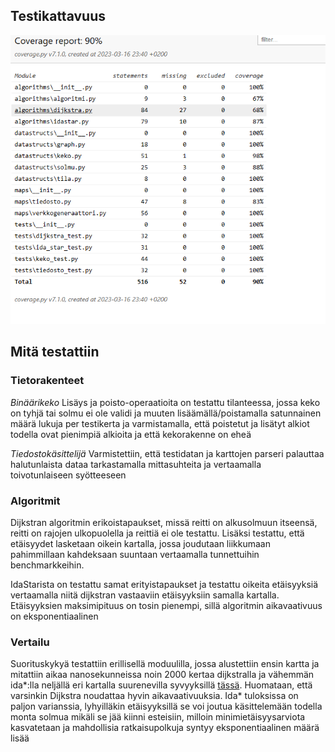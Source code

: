 ## Testikattavuus 

![Testikattavuus](https://raw.githubusercontent.com/miartris/Dijkstra-vs-IDA-/main/tests/test_cov_updated.png)

## Mitä testattiin

### Tietorakenteet

*Binäärikeko* 
Lisäys ja poisto-operaatioita on testattu tilanteessa, jossa keko on tyhjä tai solmu ei ole validi ja muuten lisäämällä/poistamalla
satunnainen määrä lukuja per testikerta ja varmistamalla, että poistetut ja lisätyt alkiot todella ovat pienimpiä alkioita ja että
kekorakenne on eheä

*Tiedostokäsittelijä*
Varmistettiin, että testidatan ja karttojen parseri palauttaa halutunlaista dataa tarkastamalla mittasuhteita ja vertaamalla
toivotunlaiseen syötteeseen

### Algoritmit

Dijkstran algoritmin erikoistapaukset, missä reitti on alkusolmuun itseensä, reitti on rajojen ulkopuolella ja reittiä ei ole testattu.
Lisäksi testattu, että etäisyydet lasketaan oikein kartalla, jossa joudutaan liikkumaan pahimmillaan kahdeksaan suuntaan vertaamalla
tunnettuihin benchmarkkeihin.

IdaStarista on testattu samat erityistapaukset ja testattu oikeita etäisyyksiä vertaamalla niitä dijkstran vastaaviin etäisyyksiin samalla kartalla.
Etäisyyksien maksimipituus on tosin pienempi, sillä algoritmin aikavaativuus on eksponentiaalinen

### Vertailu

Suorituskykyä testattiin erillisellä moduulilla, jossa alustettiin ensin kartta ja mitattiin aikaa nanosekunneissa noin 2000 kertaa dijkstralla ja vähemmän ida*:lla
neljällä eri kartalla suurenevilla syvyyksillä [tässä](https://github.com/miartris/Dijkstra-vs-IDA-/blob/main/tests/benchmark_20230316-200329.csv). Huomataan, että varsinkin Dijkstra noudattaa hyvin aikavaativuuksia. Ida* tuloksissa on paljon varianssia, lyhyilläkin etäisyyksillä se voi joutua käsittelemään todella monta solmua 
mikäli se jää kiinni esteisiin, milloin minimietäisyysarviota kasvatetaan ja mahdollisia ratkaisupolkuja syntyy eksponentiaalinen määrä lisää
